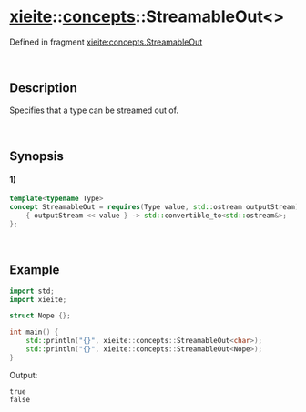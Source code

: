 # [xieite](../../xieite.md)\:\:[concepts](../../concepts.md)\:\:StreamableOut\<\>
Defined in fragment [xieite:concepts.StreamableOut](../../../src/concepts/streamable_out.cpp)

&nbsp;

## Description
Specifies that a type can be streamed out of.

&nbsp;

## Synopsis
#### 1)
```cpp
template<typename Type>
concept StreamableOut = requires(Type value, std::ostream outputStream) {
    { outputStream << value } -> std::convertible_to<std::ostream&>;
};
```

&nbsp;

## Example
```cpp
import std;
import xieite;

struct Nope {};

int main() {
    std::println("{}", xieite::concepts::StreamableOut<char>);
    std::println("{}", xieite::concepts::StreamableOut<Nope>);
}
```
Output:
```
true
false
```
